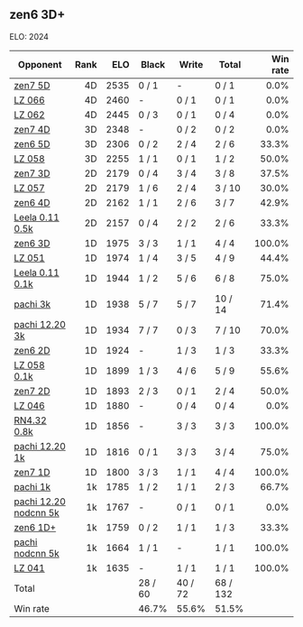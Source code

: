 ## zen6 3D+ ##

ELO: 2024

Opponent | Rank | ELO | Black | Write | Total | Win rate
---------|-----:|----:|-------|-------|-------|-------:
[zen7 5D](zen7%205D.md) | 4D | 2535 | 0 / 1 | - | 0 / 1 | 0.0%
[LZ 066](LZ%20066.md) | 4D | 2460 | - | 0 / 1 | 0 / 1 | 0.0%
[LZ 062](LZ%20062.md) | 4D | 2445 | 0 / 3 | 0 / 1 | 0 / 4 | 0.0%
[zen7 4D](zen7%204D.md) | 3D | 2348 | - | 0 / 2 | 0 / 2 | 0.0%
[zen6 5D](zen6%205D.md) | 3D | 2306 | 0 / 2 | 2 / 4 | 2 / 6 | 33.3%
[LZ 058](LZ%20058.md) | 3D | 2255 | 1 / 1 | 0 / 1 | 1 / 2 | 50.0%
[zen7 3D](zen7%203D.md) | 2D | 2179 | 0 / 4 | 3 / 4 | 3 / 8 | 37.5%
[LZ 057](LZ%20057.md) | 2D | 2179 | 1 / 6 | 2 / 4 | 3 / 10 | 30.0%
[zen6 4D](zen6%204D.md) | 2D | 2162 | 1 / 1 | 2 / 6 | 3 / 7 | 42.9%
[Leela 0.11 0.5k](Leela%200.11%200.5k.md) | 2D | 2157 | 0 / 4 | 2 / 2 | 2 / 6 | 33.3%
[zen6 3D](zen6%203D.md) | 1D | 1975 | 3 / 3 | 1 / 1 | 4 / 4 | 100.0%
[LZ 051](LZ%20051.md) | 1D | 1974 | 1 / 4 | 3 / 5 | 4 / 9 | 44.4%
[Leela 0.11 0.1k](Leela%200.11%200.1k.md) | 1D | 1944 | 1 / 2 | 5 / 6 | 6 / 8 | 75.0%
[pachi 3k](pachi%203k.md) | 1D | 1938 | 5 / 7 | 5 / 7 | 10 / 14 | 71.4%
[pachi 12.20 3k](pachi%2012.20%203k.md) | 1D | 1934 | 7 / 7 | 0 / 3 | 7 / 10 | 70.0%
[zen6 2D](zen6%202D.md) | 1D | 1924 | - | 1 / 3 | 1 / 3 | 33.3%
[LZ 058 0.1k](LZ%20058%200.1k.md) | 1D | 1899 | 1 / 3 | 4 / 6 | 5 / 9 | 55.6%
[zen7 2D](zen7%202D.md) | 1D | 1893 | 2 / 3 | 0 / 1 | 2 / 4 | 50.0%
[LZ 046](LZ%20046.md) | 1D | 1880 | - | 0 / 4 | 0 / 4 | 0.0%
[RN4.32 0.8k](RN4.32%200.8k.md) | 1D | 1856 | - | 3 / 3 | 3 / 3 | 100.0%
[pachi 12.20 1k](pachi%2012.20%201k.md) | 1D | 1816 | 0 / 1 | 3 / 3 | 3 / 4 | 75.0%
[zen7 1D](zen7%201D.md) | 1D | 1800 | 3 / 3 | 1 / 1 | 4 / 4 | 100.0%
[pachi 1k](pachi%201k.md) | 1k | 1785 | 1 / 2 | 1 / 1 | 2 / 3 | 66.7%
[pachi 12.20 nodcnn 5k](pachi%2012.20%20nodcnn%205k.md) | 1k | 1767 | - | 0 / 1 | 0 / 1 | 0.0%
[zen6 1D+](zen6%201D+.md) | 1k | 1759 | 0 / 2 | 1 / 1 | 1 / 3 | 33.3%
[pachi nodcnn 5k](pachi%20nodcnn%205k.md) | 1k | 1664 | 1 / 1 | - | 1 / 1 | 100.0%
[LZ 041](LZ%20041.md) | 1k | 1635 | - | 1 / 1 | 1 / 1 | 100.0%
Total | | | 28 / 60 | 40 / 72 | 68 / 132 | 
Win rate| | | 46.7% | 55.6% | 51.5% | 
